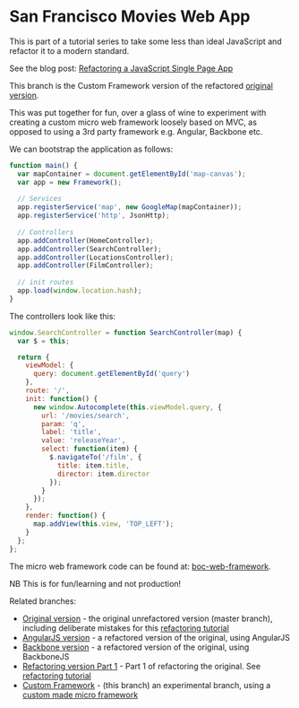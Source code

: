 # San Francisco Movies Web App

This is part of a tutorial series to take some less than ideal JavaScript and refactor it to a modern standard.

See the blog post: [Refactoring a JavaScript Single Page App](http://www.bradoncode.com/tutorials/javascript-refactoring-tutorial-part-1/)

This branch is the Custom Framework version of the refactored [original version](https://github.com/bbraithwaite/sf-movies-web/tree/master).

This was put together for fun, over a glass of wine to experiment with creating a custom micro web framework loosely based on MVC, as opposed to using a 3rd party framework e.g. Angular, Backbone etc.

We can bootstrap the application as follows:

``` javascript
function main() {
  var mapContainer = document.getElementById('map-canvas');
  var app = new Framework();
  
  // Services
  app.registerService('map', new GoogleMap(mapContainer));
  app.registerService('http', JsonHttp);
  
  // Controllers
  app.addController(HomeController);
  app.addController(SearchController);
  app.addController(LocationsController);
  app.addController(FilmController);
  
  // init routes
  app.load(window.location.hash);
}
```

The controllers look like this:

``` javascript
window.SearchController = function SearchController(map) {
  var $ = this;

  return {
    viewModel: {
      query: document.getElementById('query')
    },
    route: '/',
    init: function() {
      new window.Autocomplete(this.viewModel.query, { 
        url: '/movies/search', 
        param: 'q',
        label: 'title',
        value: 'releaseYear',
        select: function(item) { 
          $.navigateTo('/film', { 
            title: item.title, 
            director: item.director 
          });
        }
      });
    },
    render: function() {
      map.addView(this.view, 'TOP_LEFT');
    }
  };
};
```

The micro web framework code can be found at: [boc-web-framework](https://github.com/bbraithwaite/boc-web-framework). 

NB This is for fun/learning and not production!


Related branches:

* [Original version](https://github.com/bbraithwaite/sf-movies-web/tree/master) - the original unrefactored version (master branch), including deliberate mistakes for this [refactoring tutorial](http://www.bradoncode.com/tutorials/javascript-refactoring-tutorial-part-1/)
* [AngularJS version](https://github.com/bbraithwaite/sf-movies-web/tree/angular) - a refactored version of the original, using AngularJS
* [Backbone version](https://github.com/bbraithwaite/sf-movies-web/tree/backbone) - a refactored version of the original, using BackboneJS
* [Refactoring version Part 1](https://github.com/bbraithwaite/sf-movies-web/tree/refactoring) - Part 1 of refactoring the original. See [refactoring tutorial](http://www.bradoncode.com/tutorials/javascript-refactoring-tutorial-part-1/)
* [Custom Framework](https://github.com/bbraithwaite/sf-movies-web/tree/noframeworks) - (this branch)  an experimental branch, using a [custom made micro framework](https://github.com/bbraithwaite/boc-web-framework)